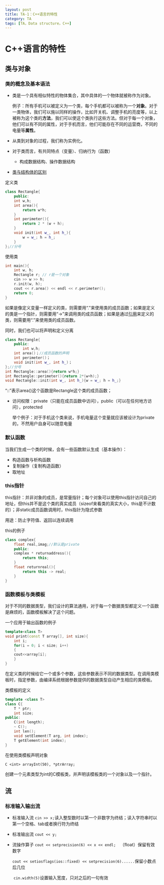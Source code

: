 ```yaml
---
layout: post
title: TA-1：C++语言的特性
category: TA
tags: [TA，Data structure，C++]
---
```


# C++语言的特性

## 类与对象

### 类的概念及基本语法

- 类是一个具有相似特性的物体集合，其中具体的一个物体就被称作为对象。

  例子：所有手机可以被定义为一个类，每个手机都可以被称为一个**对象**。对于一类物体，我们可以施以同样的操作，比如开关机、调整手机的亮度等，以上被称为这个类的**方法**，我们可以使这个类执行这些方法。但对于每一个对象，他们可以有不同的属性，对于手机而言，他们可能存在不同的运营商，不同的电量等**属性**。

- 从类到对象的过程，我们称为实例化。
- 对于类而言，有共同特点（变量）、归纳行为（函数）
  - 构成数据结构、操作数据结构
- [类与结构体的区别](https://zhidao.baidu.com/question/115443908.html)

定义类

```c++
class Rectangle{
    public:
	int w,h;
	int area(){
	    return w*h;
	}
	int perimeter(){
	    return 2 * (w + h);
	}
	void init(int w_, int h_){
	    w = w_; h = h_;
	}
};//分号
```

使用类

```c++
int main(){
    int w, h;
    Rectangle r; // r是一个对象
    cin >> w >> h;
    r.init(w, h);
    cout << r.area() << endl << r.perimeter();
    return 0;
}
```

如果是像定义变量一样定义的类，则需要用“.”来使用类的成员函数；如果是定义的类是一个指针，则需要用“->”来调用类的成员函数；如果是通过[引用](https://www.cnblogs.com/Mr-xu/archive/2012/08/07/2626973.html)来定义的类，则需要用“.”来使用类的成员函数。

同时，我们也可以将声明和定义分离

```c++
class Rectangle{
    public:
        int w,h;
	int area()；//成员函数的声明
	int perimeter()；
	void init(int w_, int h_)；
};//分号
int Rectangle::area(){return w*h;}
int Rectangle::perimeter(){return 2*(w+h);}
void Rectangle::init(int w_, int h_){w = w_; h = h_;}

```

“::”表示area()这个函数是Rectangle这个类的成员函数；

- 访问权限：private（只能在成员函数中访问），public（可以在任何地方访问），protected

  举个例子：对于手机这个类来说，手机电量这个变量就应该被设计为private的，不然用户自身可以随意电量

### 默认函数

当我们生成一个类的时候，会有一些函数默认生成（基本操作）：

- 构造函数与析构函数
- 复制操作（复制构造函数）
- 取地址

### this指针

this指针：并非对象的成员，是常量指针；每个对象可以使用this指针访问自己的地址，但this并不是这个类的真实成员（sizeof来看类的真实大小，this是不计数的）；非static成员函数调用时，this指针为隐式参数

用途：防止字符值、返回以连续调用

this的例子

```c++
class complex{
    float real,imag;//默认是private
    public:
	complex * returnaddress(){
	    return this;
	}
	float returnreal(){
	    return this -> real;
	}
}
```

### 函数模板与类模板

对于不同的数据类型，我们设计的算法通用，对于每一个数据类型都定义一个函数是麻烦的，函数模板解决了这个问题。

一个应用于输出函数的例子

```c++
template<class T>
void print(const T array[], int size){
    int i;
    for(i = 0; i < size; i++)
    {
	cout<<array[i];
    }
}
```

在定义类的时候给它一个或多个参数，这些参数表示不同的数据类型。在调用类模板时，指定参数，由编译系统根据参数提供的数据类型自动产生相应的类模板。

类模板的定义

```c++
template <class T>
class C{
    T * ptr;
    int size;
public:
    C(int length);
    ~ C();
    int len();
    void setElement(T arg, int index);
    T getElement(int index);
}
```

在使用类模板声明对象

 `C <int> arrayInt(50), *ptrArray;`

创建一个元素类型为int的C模板类，并声明该模板类的一个对象以及一个指针。

## 流

### 标准输入输出流

- 标准输入流 `cin >> x;`读入整型数时以第一个非数字为终结；读入字符串时以第一个空格、tab或者换行符为终结
- 标准输出流 `cout << y;`

- 流操作算子 `cout << setprecision(6) << x << endl;  `（float）保留有效数字

  ​					`cout << setiosflags(ios::fixed) << setprecision(6)......`保留小数点后几位

  ​					`cin.width(5)`设置输入宽度，只对之后的一句有效

  


